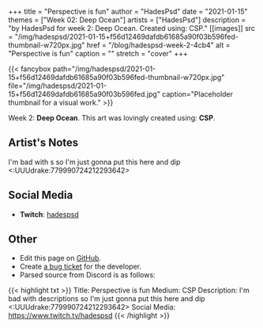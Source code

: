 +++
title =       "Perspective is fun"
author =      "HadesPsd"
date =        "2021-01-15"
themes =      ["Week 02: Deep Ocean"]
artists =     ["HadesPsd"]
description = "by HadesPsd for week 2: Deep Ocean. Created using: CSP."
[[images]]
      src = "/img/hadespsd/2021-01-15+f56d12469dafdb61685a90f03b596fed-thumbnail-w720px.jpg"
      href = "/blog/hadespsd-week-2-4cb4"
      alt = "Perspective is fun"
      caption = ""
      stretch = "cover"
+++


{{< fancybox path="/img/hadespsd/2021-01-15+f56d12469dafdb61685a90f03b596fed-thumbnail-w720px.jpg" file="/img/hadespsd/2021-01-15+f56d12469dafdb61685a90f03b596fed.jpg" caption="Placeholder thumbnail for a visual work." >}}


Week 2: **Deep Ocean**. This art was lovingly created using: **CSP**.

## Artist's Notes

I'm bad with s so I'm just gonna put this here and dip <:UUUdrake:779990724212293642>

## Social Media

- **Twitch**: <a href='https://twitch.tv/hadespsd' target='_blank'>hadespsd</a>

## Other

- Edit this page on [GitHub](https://github.com/teaminkling/web-refresh/edit/main/content/blog/hadespsd-week-2-4cb4.md).
- Create [a bug ticket](https://github.com/teaminkling/web-refresh/issues/new?assignees=&labels=bug&template=problem-report.md&title=) for the developer.
- Parsed source from Discord is as follows:

{{< highlight txt >}}
Title: Perspective is fun
Medium: CSP
Description: I'm bad with descriptions so I'm just gonna put this here and dip <:UUUdrake:779990724212293642> 
Social Media: https://www.twitch.tv/hadespsd
{{< /highlight >}}